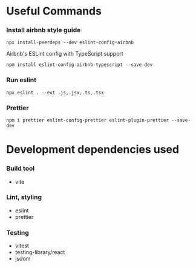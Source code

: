 # Useful Commands

### Install airbnb style guide

`npx install-peerdeps --dev eslint-config-airbnb`

Airbnb's ESLint config with TypeScript support

`npm install eslint-config-airbnb-typescript --save-dev`

### Run eslint
`npx eslint . --ext .js,.jsx,.ts,.tsx`

### Prettier
`npm i prettier eslint-config-prettier eslint-plugin-prettier --save-dev`

# Development dependencies used

### Build tool
- vite

### Lint, styling
- eslint
- prettier

### Testing
- vitest
- testing-library/react
- jsdom